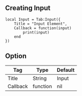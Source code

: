 ## Creating Input
```luau
local Input = Tab:Input({
    Title = "Input Element",
    Callback = function(input)
        print(input)
    end
})
```

## Option
| Tag         | Type        | Default    |
| ----------- | ----------- |------------|
| Title       | String      | Input      |
| Callback    | function    | nil        |
